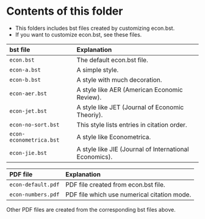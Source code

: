 <!--
Author:         Shiro Takeda
e-mail          <shiro.takeda@gmail.com>
First-written:  <2016-03-16>
Time-stamp:     <2018-11-09 11:54:42 st>
-->

Contents of this folder
==============================

+ This folders includes bst files created by customizing econ.bst.
+ If you want to customize econ.bst, see these files.

| bst file         | Explanation                                                 |
|:---------------------|:--------------------------------------------------------|
| `econ.bst`  | The default econ.bst file. |
| `econ-a.bst` | A simple style. |
| `econ-b.bst` | A style with much decoration. |
| `econ-aer.bst` | A style like AER (American Economic Review). | 
| `econ-jet.bst` | A style like JET (Journal of Economic Theoriy). | 
| `econ-no-sort.bst` | This style lists entries in citation order. | 
| `econ-econometrica.bst` | A style like Econometrica. | 
| `econ-jie.bst` | A style like JIE (Journal of International Economics). | 

| PDF file         | Explanation                                                 |
|:---------------------|:--------------------------------------------------------|
| `econ-default.pdf`  | PDF file created from econ.bst file. |
| `econ-numbers.pdf` | PDF file which use numerical citation mode. |

Other PDF files are created from the corresponding bst files above.


<!--
--------------------
Local Variables:
mode: markdown
fill-column: 90
coding: utf-8-dos
End:
-->

